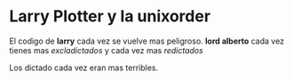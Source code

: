 # Larry Plotter y la unixorder



El codigo de **larry** cada vez se vuelve mas peligroso.
**lord alberto** cada vez tienes mas *excladictados* y cada vez mas *redictados*

Los dictado cada vez eran mas terribles.
